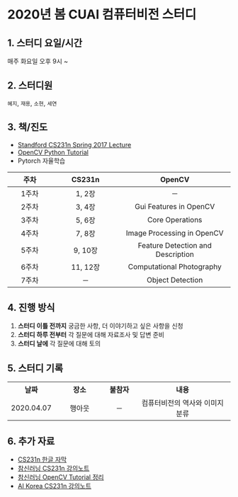 # 2020년 봄 CUAI 컴퓨터비전 스터디

## 1. 스터디 요일/시간

매주 화요일 오후 9시 ~

## 2. 스터디원

`혜지`, `재용`, `소현`, `세연`

## 3. 책/진도

- [Standford CS231n Spring 2017 Lecture](https://www.youtube.com/playlist?list=PLC1qU-LWwrF64f4QKQT-Vg5Wr4qEE1Zxk)
- [OpenCV Python Tutorial](https://opencv-python-tutroals.readthedocs.io/en/latest/py_tutorials/py_tutorials.html)
- Pytorch 자율학습

<table style="text-align:center;">
    <thread>
        <tr>
            <th width="20%">주차</th>
            <th width="30%">CS231n</th>
            <th width="50%">OpenCV</th>
        </tr>
    </thread>
    <tbody>
        <tr>
            <td align="center">1주차</td>            
            <td align="center">1, 2장</td>
            <td align="center">─</td>
        </tr>
        <tr>
            <td align="center">2주차</td>
            <td align="center">3, 4장</td>
            <td align="center">Gui Features in OpenCV</td>
        </tr>
                <tr>
            <td align="center">3주차</td>
            <td align="center">5, 6장</td>
            <td align="center">Core Operations</td>
        </tr>
                <tr>
            <td align="center">4주차</td>
            <td align="center">7, 8장</td>
            <td align="center">Image Processing in OpenCV</td>
        </tr>
                <tr>
            <td align="center">5주차</td>
            <td align="center">9, 10장</td>
            <td align="center">Feature Detection and Description</td>
        </tr>
                <tr>
            <td align="center">6주차</td>
            <td align="center">11, 12장</td>
            <td align="center">Computational Photography</td>
        </tr>
        <tr>
            <td align="center">7주차</td>
            <td align="center">─</td>
            <td align="center">Object Detection</td>
        </tr>
    </tbody>
</table>

## 4. 진행 방식

1. **스터디 이틀 전까지** 궁금한 사항, 더 이야기하고 싶은 사항을 신청
2. **스터디 하루 전부터** 각 질문에 대해 자료조사 및 답변 준비
3. **스터디 날에** 각 질문에 대해 토의

## 5. 스터디 기록

<table>
    <tbody>
        <tr>
            <th width="10%">날짜</th>
            <th width="25%">장소</th>
            <th width="15%">불참자</th>
            <th width="50%">내용</th>
        </tr>
        <tr>
            <td align="center">2020.04.07</td>
            <td align="center">행아웃</td>
            <td align="center">─</td>
            <td align="center">컴퓨터비전의 역사와 이미지 분류</td>
        </tr>
    </tbody>
</table>

## 6. 추가 자료

- [CS231n 한글 자막](https://github.com/visionNoob/CS231N_17_KOR_SUB)
- [참신러닝 CS231n 강의노트](https://leechamin.tistory.com/category/%EA%B0%95%EC%9D%98%EB%85%B8%ED%8A%B8/CS231n)
- [참신러닝 OpenCV Tutorial 정리](https://leechamin.tistory.com/category/Python/OpenCV)
- [AI Korea CS231n 강의노트](http://aikorea.org/cs231n/)
